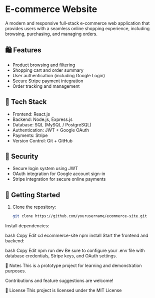 # E-commerce Website

A modern and responsive full-stack e-commerce web application that provides users with a seamless online shopping experience, including browsing, purchasing, and managing orders.

## 🛍️ Features

- Product browsing and filtering
- Shopping cart and order summary
- User authentication (including Google Login)
- Secure Stripe payment integration
- Order tracking and management

## 🧰 Tech Stack

- Frontend: React.js
- Backend: Node.js, Express.js
- Database: SQL (MySQL / PostgreSQL)
- Authentication: JWT + Google OAuth
- Payments: Stripe
- Version Control: Git + GitHub

## 🔐 Security

- Secure login system using JWT
- OAuth integration for Google account sign-in
- Stripe integration for secure online payments

## 🚀 Getting Started

1. Clone the repository:
   ```bash
   git clone https://github.com/yourusername/ecommerce-site.git
Install dependencies:

bash
Copy
Edit
cd ecommerce-site
npm install
Start the frontend and backend:

bash
Copy
Edit
npm run dev
Be sure to configure your .env file with database credentials, Stripe keys, and OAuth settings.

📌 Notes
This is a prototype project for learning and demonstration purposes.

Contributions and feature suggestions are welcome!

📄 License
This project is licensed under the MIT License
